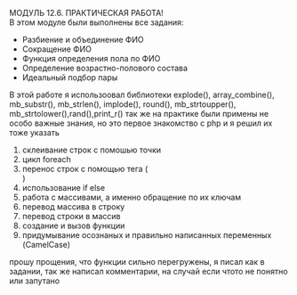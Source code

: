МОДУЛЬ 12.6. ПРАКТИЧЕСКАЯ РАБОТА! <br>
В этом модуле были выполнены все задания:
- Разбиение и объединение ФИО
- Сокращение ФИО
- Функция определения пола по ФИО
- Определение возрастно-полового состава
- Идеальный подбор пары

В этой работе я использоовал библиотеки explode(), array_combine(), mb_substr(), mb_strlen(), implode(), round(), mb_strtoupper(), mb_strtolower(),rand(),print_r()
так же на практике были примены не особо важные знания, но это первое знакомство с php и я решил их тоже указать 
1. склеивание строк с помошью точки
2. цикл foreach
3. перенос строк с помощью тега (<br>)
4. использование if else
5. работа с массивами, а именно обращение по их ключам
6. перевод массива в строку
7. перевод строки в массив
8. создание и вызов функции
9. придумывание осознаных и правильно написанных переменных (CamelCase)

прошу прощения, что функции сильно перегружены, я писал как в задании, так же написал комментарии, на случай если чтото не понятно или запутано
